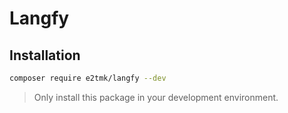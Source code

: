 # Langfy

## Installation

```bash
composer require e2tmk/langfy --dev
```

> Only install this package in your development environment.
